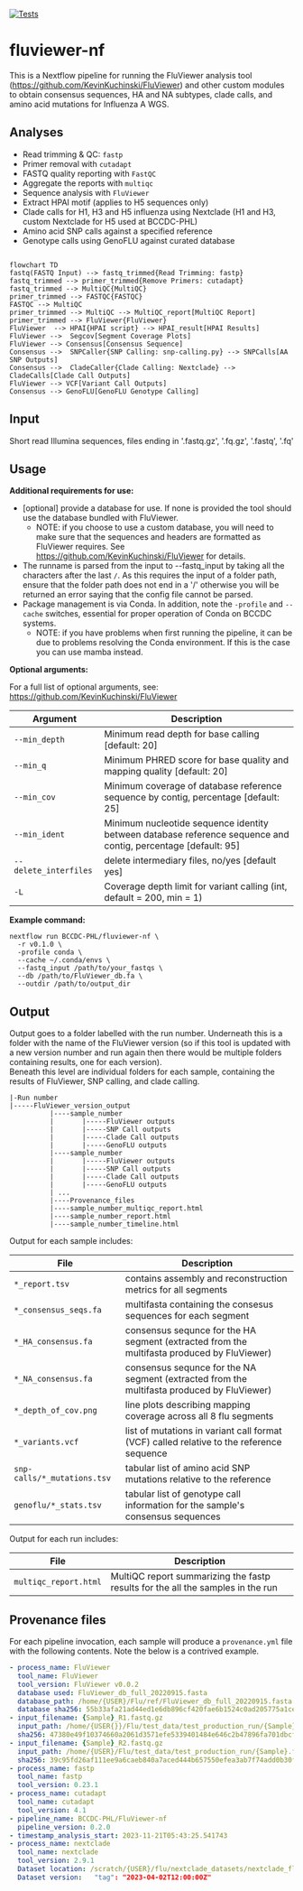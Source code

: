 [![Tests](https://github.com/BCCDC-PHL/fluviewer-nf/actions/workflows/tests.yml/badge.svg)](https://github.com/BCCDC-PHL/fluviewer-nf/actions/workflows/tests.yml)

# fluviewer-nf

This is a Nextflow pipeline for running the FluViewer analysis tool (https://github.com/KevinKuchinski/FluViewer) and other custom modules to obtain consensus sequences, HA and NA subtypes, clade calls, and amino acid mutations for Influenza A WGS.  

## Analyses

- Read trimming & QC: `fastp`
- Primer removal with `cutadapt`
- FASTQ quality reporting with `FastQC`
- Aggregate the reports with `multiqc`
- Sequence analysis with `FluViewer` 
- Extract HPAI motif (applies to H5 sequences only)
- Clade calls for H1, H3 and H5 influenza using Nextclade (H1 and H3, custom Nextclade for H5 used at BCCDC-PHL)
- Amino acid SNP calls against a specified reference
- Genotype calls using GenoFLU against curated database  

```mermaid

flowchart TD
fastq(FASTQ Input) --> fastq_trimmed{Read Trimming: fastp} 
fastq_trimmed --> primer_trimmed{Remove Primers: cutadapt}
fastq_trimmed --> MultiQC{MultiQC}
primer_trimmed --> FASTQC{FASTQC}
FASTQC --> MultiQC
primer_trimmed --> MultiQC --> MultiQC_report[MultiQC Report]
primer_trimmed --> FluViewer{FluViewer} 
FluViewer  --> HPAI{HPAI script} --> HPAI_result[HPAI Results]
FluViewer -->  Segcov[Segment Coverage Plots]
FluViewer --> Consensus[Consensus Sequence]
Consensus -->  SNPCaller{SNP Calling: snp-calling.py} --> SNPCalls[AA SNP Outputs]
Consensus -->  CladeCaller{Clade Calling: Nextclade} --> CladeCalls[Clade Call Outputs]
FluViewer --> VCF[Variant Call Outputs]
Consensus --> GenoFLU[GenoFLU Genotype Calling]
```


## Input

Short read Illumina sequences, files ending in '.fastq.gz', '.fq.gz', '.fastq', '.fq'

## Usage

**Additional requirements for use:**  
- [optional] provide a database for use.  If none is provided the tool should use the database bundled with FluViewer.
  - NOTE: if you choose to use a custom database, you will need to make sure that the sequences and headers are formatted as FluViewer requires.  See https://github.com/KevinKuchinski/FluViewer for details.
- The runname is parsed from the input to --fastq_input by taking all the characters after the last `/`.  As this requires the input of a folder path, ensure that the folder path does not end in a '/' otherwise you will be returned an error saying that the config file cannot be parsed.
- Package management is via Conda.  In addition, note the `-profile` and `--cache` switches, essential for proper operation of Conda on BCCDC systems.
    - NOTE: if you have problems when first running the pipeline, it can be due to problems resolving the Conda environment.  If this is the case you can use mamba instead.


**Optional arguments:**

For a full list of optional arguments, see: https://github.com/KevinKuchinski/FluViewer

|Argument| Description|
|--------|------------|
| `--min_depth` | Minimum read depth for base calling [default: 20] |
| `--min_q` | Minimum PHRED score for base quality and mapping quality [default: 20]|
| `--min_cov` | Minimum coverage of database reference sequence by contig, percentage [default: 25] |
| `--min_ident` | Minimum nucleotide sequence identity between database reference sequence and contig, percentage [default: 95]|
| `--delete_interfiles` | delete intermediary files, no/yes [default yes]|
| `-L` | Coverage depth limit for variant calling (int, default = 200, min = 1) |



**Example command:**
```
nextflow run BCCDC-PHL/fluviewer-nf \
  -r v0.1.0 \
  -profile conda \
  --cache ~/.conda/envs \
  --fastq_input /path/to/your_fastqs \
  --db /path/to/FluViewer_db.fa \
  --outdir /path/to/output_dir
```

## Output

Output goes to a folder labelled with the run number.  Underneath this is a folder with the name of the FluViewer version (so if this tool is updated with a new version number and run again then there would be multiple folders containing results, one for each version).  
Beneath this level are individual folders for each sample, containing the results of FluViewer, SNP calling, and clade calling.

```
|-Run number
|-----FluViewer_version_output
          |----sample_number
          |       |-----FluViewer outputs
          |       |-----SNP Call outputs
          |       |-----Clade Call outputs
          |       |-----GenoFLU outputs
          |----sample_number
          |       |-----FluViewer outputs
          |       |-----SNP Call outputs
          |       |-----Clade Call outputs
          |       |-----GenoFLU outputs
          | ...
          |----Provenance_files
          |----sample_number_multiqc_report.html
          |----sample_number_report.html
          |----sample_number_timeline.html
```

Output for each sample includes:

| File | Description|
|----------|----------------|
|`*_report.tsv`|contains assembly and reconstruction metrics for all segments|
|`*_consensus_seqs.fa`| multifasta containing the consesus sequences for each segment|
|`*_HA_consensus.fa` |consensus sequnce for the HA segment (extracted from the multifasta produced by FluViewer)|
|`*_NA_consensus.fa` |consensus sequnce for the NA segment (extracted from the multifasta produced by FluViewer)|
|`*_depth_of_cov.png` | line plots describing mapping coverage across all 8 flu segments|
|`*_variants.vcf` | list of mutations in variant call format (VCF) called relative to the reference sequence |
|`snp-calls/*_mutations.tsv` | tabular list of amino acid SNP mutations relative to the reference |
|`genoflu/*_stats.tsv` | tabular list of genotype call information for the sample's consensus sequences |

Output for each run includes:

| File | Description|
|----------|----------------|
|`multiqc_report.html`| MultiQC report summarizing the fastp results for the all the samples in the run |



## Provenance files

For each pipeline invocation, each sample will produce a `provenance.yml` file with the following contents.  Note the below is a contrived example.  

```yml
- process_name: FluViewer
  tool_name: FluViewer
  tool_version: FluViewer v0.0.2
  database used: FluViewer_db_full_20220915.fasta
  database_path: /home/{USER}/Flu/ref/FluViewer_db_full_20220915.fasta
  database sha256: 55b33afa21ad44ed1e6db896cf420fae6b1524c0ad205775a1ce9dd11595905d
- input_filename: {Sample}_R1.fastq.gz
  input_path: /home/{USER{}}/Flu/test_data/test_production_run/{Sample}_R1.fastq.gz
  sha256: 47380e49f10374660a2061d3571efe5339401484e646c2b47896fa701dbcf0a8
- input_filename: {Sample}_R2.fastq.gz
  input_path: /home/{USER}/Flu/test_data/test_production_run/{Sample}.fastq.gz
  sha256: 39c95fd26af111ee9a6caeb840a7aced444b657550efea3ab7f74add0b30f69d
- process_name: fastp
  tool_name: fastp
  tool_version: 0.23.1
- process_name: cutadapt
  tool_name: cutadapt
  tool_version: 4.1
- pipeline_name: BCCDC-PHL/FluViewer-nf
  pipeline_version: 0.2.0
- timestamp_analysis_start: 2023-11-21T05:43:25.541743
- process_name: nextclade
  tool_name: nextclade
  tool_version: 2.9.1
  Dataset location: /scratch/{USER}/flu/nextclade_datasets/nextclade_flu_h5nx_ha/
  Dataset version:   "tag": "2023-04-02T12:00:00Z"
```
